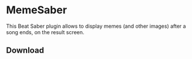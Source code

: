 # MemeSaber
This Beat Saber plugin allows to display memes (and other images) after a song ends, on the result screen.

## Download

